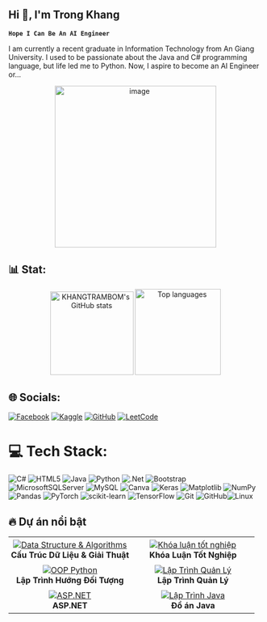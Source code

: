 ## Hi 👋, I'm Trong Khang
**`Hope I Can Be An AI Engineer`**

I am currently a recent graduate in Information Technology from An Giang University. I used to be passionate about the Java and C# programming language, but life led me to Python. Now, I aspire to become an AI Engineer or...

<div align="center" style="display: flex; justify-content: center; gap: 10px;">
  <img width="320" height="320" alt="image" src="https://github.com/user-attachments/assets/9f2f3eb9-5ce7-415b-bc2b-b98d59a7b4b0" />
</div>

## 📊 Stat:
<p align="center">
  <img
    src="https://github-readme-stats.vercel.app/api?username=KHANGTRAMBOM&show_icons=true&theme=dracula"
    alt="KHANGTRAMBOM's GitHub stats"
    height="165"
  />
  <img
    src="https://github-readme-stats.vercel.app/api/top-langs/?username=KHANGTRAMBOM&layout=compact&theme=dracula"
    alt="Top languages"
    height="170"
  />
</p>


## 🌐 Socials:
[![Facebook](https://img.shields.io/badge/Facebook-%231877F2.svg?logo=Facebook&logoColor=white)](https://www.facebook.com/nguyentrongkhang.127) [![Kaggle](https://img.shields.io/badge/Kaggle-%23006ABC.svg?logo=Kaggle&logoColor=white)](https://www.kaggle.com/trongkhang) [![GitHub](https://img.shields.io/badge/GitHub-%2312100E.svg?logo=github&logoColor=white)](https://github.com/khangtrambom) [![LeetCode](https://img.shields.io/badge/LeetCode-%230E0E0E.svg?logo=leetcode&logoColor=F79F1B)](https://leetcode.com/u/khangtrambom/)


# 💻 Tech Stack:

![C#](https://img.shields.io/badge/c%23-%23239120.svg?style=for-the-badge&logo=csharp&logoColor=white) ![HTML5](https://img.shields.io/badge/html5-%23E34F26.svg?style=for-the-badge&logo=html5&logoColor=white) ![Java](https://img.shields.io/badge/java-%23ED8B00.svg?style=for-the-badge&logo=openjdk&logoColor=white) ![Python](https://img.shields.io/badge/python-3670A0?style=for-the-badge&logo=python&logoColor=ffdd54) ![.Net](https://img.shields.io/badge/.NET-5C2D91?style=for-the-badge&logo=.net&logoColor=white) ![Bootstrap](https://img.shields.io/badge/bootstrap-%238511FA.svg?style=for-the-badge&logo=bootstrap&logoColor=white) ![MicrosoftSQLServer](https://img.shields.io/badge/Microsoft%20SQL%20Server-CC2927?style=for-the-badge&logo=microsoft%20sql%20server&logoColor=white) ![MySQL](https://img.shields.io/badge/mysql-4479A1.svg?style=for-the-badge&logo=mysql&logoColor=white) ![Canva](https://img.shields.io/badge/Canva-%2300C4CC.svg?style=for-the-badge&logo=Canva&logoColor=white) ![Keras](https://img.shields.io/badge/Keras-%23D00000.svg?style=for-the-badge&logo=Keras&logoColor=white) ![Matplotlib](https://img.shields.io/badge/Matplotlib-%23ffffff.svg?style=for-the-badge&logo=Matplotlib&logoColor=black) ![NumPy](https://img.shields.io/badge/numpy-%23013243.svg?style=for-the-badge&logo=numpy&logoColor=white) ![Pandas](https://img.shields.io/badge/pandas-%23150458.svg?style=for-the-badge&logo=pandas&logoColor=white) ![PyTorch](https://img.shields.io/badge/PyTorch-%23EE4C2C.svg?style=for-the-badge&logo=PyTorch&logoColor=white) ![scikit-learn](https://img.shields.io/badge/scikit--learn-%23F7931E.svg?style=for-the-badge&logo=scikit-learn&logoColor=white) ![TensorFlow](https://img.shields.io/badge/TensorFlow-%23FF6F00.svg?style=for-the-badge&logo=TensorFlow&logoColor=white) ![Git](https://img.shields.io/badge/git-%23F05033.svg?style=for-the-badge&logo=git&logoColor=white) ![GitHub](https://img.shields.io/badge/github-%23121011.svg?style=for-the-badge&logo=github&logoColor=white)![Linux](https://img.shields.io/badge/linux-%23000000.svg?style=for-the-badge&logo=linux&logoColor=white)

## 🔥 Dự án nổi bật


<div align="center">
  <table style="border-collapse: collapse; border: none;">
    <tr>
      <td align="center" width="50%" style="border: none; padding: 5px;">
        <a href="https://github.com/khangtrambom/Data-Structure-And-Algorithms-Python-">
          <img alt="Data Structure & Algorithms"
               src="https://github-readme-stats.vercel.app/api/pin/?username=khangtrambom&repo=Data-Structure-And-Algorithms-Python-&theme=dracula&hide_border=true&border_radius=10" />
        </a>
        <br />
        <b>Cấu Trúc Dữ Liệu & Giải Thuật</b>
      </td>
      <td align="center" width="50%" style="border: none; padding: 5px;">
        <a href="https://github.com/khangtrambom/KLTN">
          <img alt="Khóa luận tốt nghiệp"
               src="https://github-readme-stats.vercel.app/api/pin/?username=khangtrambom&repo=KLTN&theme=dracula&hide_border=true&border_radius=10" />
        </a>
        <br />
        <b>Khóa Luận Tốt Nghiệp</b>
      </td>
    </tr>
    <tr>
      <td align="center" width="50%" style="border: none; padding: 5px;">
        <a href="https://github.com/KHANGTRAMBOM/OOP-Python">
          <img alt="OOP Python"
               src="https://github-readme-stats.vercel.app/api/pin/?username=KHANGTRAMBOM&repo=OOP-Python&theme=dracula&hide_border=true&border_radius=10" />
        </a>
        <br />
        <b>Lập Trình Hướng Đối Tượng</b>
      </td>
      <td align="center" width="50%" style="border: none; padding: 5px;">
        <a href="https://github.com/KHANGTRAMBOM/LTQL">
          <img alt="Lập Trình Quản Lý"
               src="https://github-readme-stats.vercel.app/api/pin/?username=KHANGTRAMBOM&repo=LTQL&theme=dracula&hide_border=true&border_radius=10" />
        </a>
        <br />
        <b>Lập Trình Quản Lý</b>
      </td>
    </tr>
    <tr>
      <td align="center" width="50%" style="border: none; padding: 5px;">
        <a href="https://github.com/KHANGTRAMBOM/ASP.NET">
          <img alt="ASP.NET"
               src="https://github-readme-stats.vercel.app/api/pin/?username=KHANGTRAMBOM&repo=ASP.NET&theme=dracula&hide_border=true&border_radius=10" />
        </a>
        <br />
        <b>ASP.NET</b>
      </td>
      <td align="center" width="50%" style="border: none; padding: 5px;">
        <a href="https://github.com/KHANGTRAMBOM/Do-an-Java">
          <img alt="Lập Trình Java"
               src="https://github-readme-stats.vercel.app/api/pin/?username=KHANGTRAMBOM&repo=Do-an-Java&theme=dracula&hide_border=true&border_radius=10" />
        </a>
        <br />
        <b>Đồ án Java</b>
      </td>
    </tr>
  </table>
</div>


